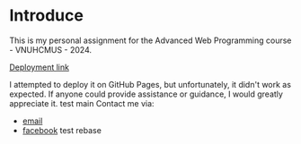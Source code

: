 # Introduce
This is my personal assignment for the Advanced Web Programming course - VNUHCMUS - 2024.

[Deployment link](https://tic-tac-toe-21120262.netlify.app/)

I attempted to deploy it on GitHub Pages, but unfortunately, it didn't work as expected. If anyone could provide assistance or guidance, I would greatly appreciate it.
test main
Contact me via:
  - [email](mailto:huukhangtc@gmail.com)
  - [facebook](https://www.facebook.com/sabochee/)
  test rebase